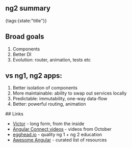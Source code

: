 ## ng2 summary
{tags:{state:"title"}}

## Broad goals

1. Components
1. Better DI
1. Evolution: router, animation, tests etc

## vs ng1, ng2 apps:

1. Better isolation of components
1. More maintainable: ability to swap out services locally
1. Predictable: immutability, one-way data-flow
1. Better: powerful routing, animation

## Links

- [Victor](http://victorsavkin.com/) - long form, from the inside
- [Angular Connect videos](https://www.youtube.com/channel/UCzrskTiT_ObAk3xBkVxMz5g) - videos from October
- [egghead.io](http://egghead.io) - quality ng 1 + ng 2 education
- [Awesome Angular](https://github.com/AngularClass/awesome-angular2) - curated list of resources


